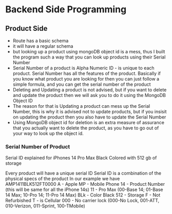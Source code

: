 # Backend Side Programming

## Product Side

- Route has a basic schema
- it will have a regular schema
- but looking up a product using mongoDB object id is a mess, thus I built the program such a way that you can look up products using their Serial Number
- Serial Number of a product is Alpha Numeric ID - is unique to each product. Serial Number has all the features of the product. Basically if you know what product you are looking for then you can just follow a simple formula, and you can get the serial number of the product
- Deleting and Updating a product is not advised, but if you want to delete and update the product then we will ask you to do it using the MongoDB Object ID
- The reason for that is Updating a product can mess up the Serial Number, this is why it is advised not to update products, but if you insisit on updating the product then you also have to update the Serial Number
- Using MongoDB object id for deletion is an extra measure of assurance that you actually want to delete the product, as you have to go out of your way to look up the object id.


### Serial Number of Product

  Serial ID explained for iPhones 14 Pro Max Black Colored with 512 gb of storage
  
  Every product will have a unique serial ID
  Serial ID is a combination of the physical specs of the product
  In our example we have AMP1411BLK512FT0000
  A - Apple
  MP - Mobile Phone
  14 - Product Number (this will be same for all the iPhone 14s)
  11 - Pro Max (00-Base 14; 01-Base 14 Max; 10-Pro 14; 11-Pro 14 Max)
  BLk - Color Black
  512 - Storage
  F - Not Refurbished
  T - is Cellular
  000 - No carrier lock (000-No Lock, 001-ATT, 010-Verizon, 011-Sprint, 100-TMobile)
 